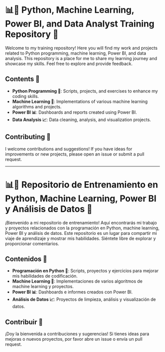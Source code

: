 # 📊🧠 Python, Machine Learning, Power BI, and Data Analyst Training Repository 📂

Welcome to my training repository! Here you will find my work and projects related to Python programming, machine learning, Power BI, and data analysis. This repository is a place for me to share my learning journey and showcase my skills. Feel free to explore and provide feedback.

## Contents 📁

- **Python Programming 🐍**: Scripts, projects, and exercises to enhance my coding skills.
- **Machine Learning 🤖**: Implementations of various machine learning algorithms and projects.
- **Power BI 📊**: Dashboards and reports created using Power BI.
- **Data Analysis 📈**: Data cleaning, analysis, and visualization projects.

## Contributing 🤝

I welcome contributions and suggestions! If you have ideas for improvements or new projects, please open an issue or submit a pull request.

---

# 📊🧠 Repositorio de Entrenamiento en Python, Machine Learning, Power BI y Análisis de Datos 📂

¡Bienvenido a mi repositorio de entrenamiento! Aquí encontrarás mi trabajo y proyectos relacionados con la programación en Python, machine learning, Power BI y análisis de datos. Este repositorio es un lugar para compartir mi viaje de aprendizaje y mostrar mis habilidades. Siéntete libre de explorar y proporcionar comentarios.

## Contenidos 📁

- **Programación en Python 🐍**: Scripts, proyectos y ejercicios para mejorar mis habilidades de codificación.
- **Machine Learning 🤖**: Implementaciones de varios algoritmos de machine learning y proyectos.
- **Power BI 📊**: Dashboards e informes creados con Power BI.
- **Análisis de Datos 📈**: Proyectos de limpieza, análisis y visualización de datos.

## Contribuir 🤝

¡Doy la bienvenida a contribuciones y sugerencias! Si tienes ideas para mejoras o nuevos proyectos, por favor abre un issue o envía un pull request.

